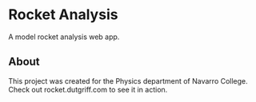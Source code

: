 # Rocket Analysis

A model rocket analysis web app.

## About

This project was created for the Physics department of Navarro College. Check out rocket.dutgriff.com to see it in action.

